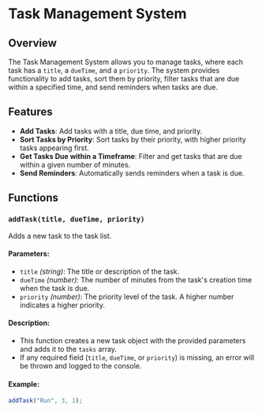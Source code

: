 # Task Management System

## Overview

The Task Management System allows you to manage tasks, where each task has a `title`, a `dueTime`, and a `priority`. The system provides functionality to add tasks, sort them by priority, filter tasks that are due within a specified time, and send reminders when tasks are due.

## Features
- **Add Tasks**: Add tasks with a title, due time, and priority.
- **Sort Tasks by Priority**: Sort tasks by their priority, with higher priority tasks appearing first.
- **Get Tasks Due within a Timeframe**: Filter and get tasks that are due within a given number of minutes.
- **Send Reminders**: Automatically sends reminders when a task is due.

## Functions

### `addTask(title, dueTime, priority)`

Adds a new task to the task list.

#### Parameters:
- `title` _(string)_: The title or description of the task.
- `dueTime` _(number)_: The number of minutes from the task's creation time when the task is due.
- `priority` _(number)_: The priority level of the task. A higher number indicates a higher priority.

#### Description:
- This function creates a new task object with the provided parameters and adds it to the `tasks` array.
- If any required field (`title`, `dueTime`, or `priority`) is missing, an error will be thrown and logged to the console.

#### Example:
```javascript
addTask("Run", 3, 1);
